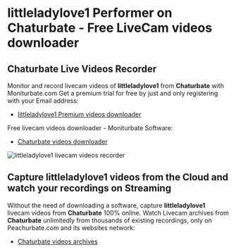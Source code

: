 # littleladylove1 Performer on Chaturbate - Free LiveCam videos downloader

## Chaturbate Live Videos Recorder

Monitor and record livecam videos of **littleladylove1** from **Chaturbate** with Moniturbate.com
Get a premium trial for free by just and only registering with your Email address:
* [littleladylove1 Premium videos downloader](https://moniturbate.com/request-demo-licence-key.html)

Free livecam videos downloader - Moniturbate Software:
* [Chaturbate videos downloader](https://moniturbate.com/moniturbate-download-software.html)

![littleladylove1 livecam videos recorder](https://peachurnet.com/templates/moniturbate-software.png)


## Capture littleladylove1 videos from the Cloud and watch your recordings on Streaming

Without the need of downloading a software, capture **littleladylove1** livecam videos from **Chaturbate** 100% online.
Watch Livecam archives from **Chaturbate** unlimitedly from thousands of existing recordings, only on Peachurbate.com and its websites network:
* [Chaturbate videos archives](https://peachurnet.com/)